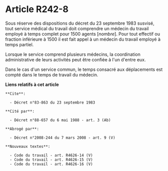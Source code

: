 # Article R242-8

Sous réserve des dispositions du décret du 23 septembre 1983 susvisé, tout service médical du travail doit comprendre un
médecin du travail employé à temps complet pour 1500 agents [*nombre*]. Pour tout effectif ou fraction inférieure à 1500 il
est fait appel à un médecin du travail employé à temps partiel.

Lorsque le service comprend plusieurs médecins, la coordination administrative de leurs activités peut être confiée à l'un
d'entre eux.

Dans le cas d'un service commun, le temps consacré aux déplacements est compté dans le temps de travail du médecin.

**Liens relatifs à cet article**

	**Cite**:

	  - Décret n°83-863 du 23 septembre 1983

	**Cité par**:

	  - Décret n°88-657 du 6 mai 1988 - art. 3 (Ab)

	**Abrogé par**:

	  - Décret n°2008-244 du 7 mars 2008 - art. 9 (V)

	**Nouveaux textes**:

	  - Code du travail - art. R4626-14 (V)
	  - Code du travail - art. R4626-15 (V)
	  - Code du travail - art. R4626-16 (V)
